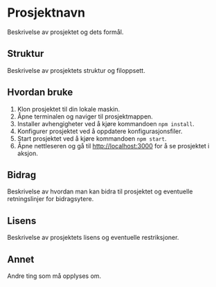 # Prosjektnavn

Beskrivelse av prosjektet og dets formål.

## Struktur

Beskrivelse av prosjektets struktur og filoppsett.

## Hvordan bruke

1. Klon prosjektet til din lokale maskin.
2. Åpne terminalen og naviger til prosjektmappen.
3. Installer avhengigheter ved å kjøre kommandoen `npm install`.
4. Konfigurer prosjektet ved å oppdatere konfigurasjonsfiler.
5. Start prosjektet ved å kjøre kommandoen `npm start`.
6. Åpne nettleseren og gå til [http://localhost:3000](http://localhost:3000) for å se prosjektet i aksjon.

## Bidrag

Beskrivelse av hvordan man kan bidra til prosjektet og eventuelle retningslinjer for bidragsytere.

## Lisens

Beskrivelse av prosjektets lisens og eventuelle restriksjoner.

## Annet

Andre ting som må opplyses om.